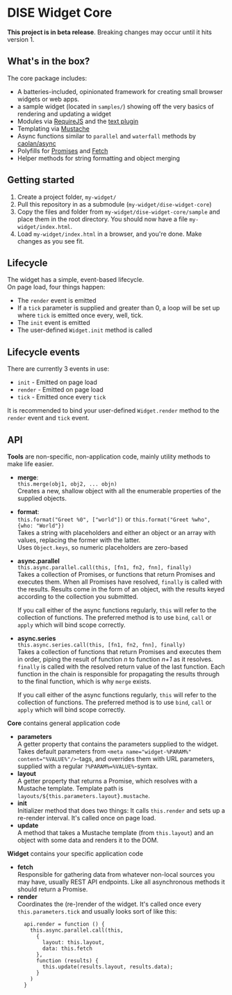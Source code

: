 # DISE Widget Core

**This project is in beta release**. Breaking changes may occur until it hits version 1.

## What's in the box?
The core package includes:
- A batteries-included, opinionated framework for creating small browser widgets or web apps.
- a sample widget (located in `samples/`) showing off the very basics of rendering and updating a widget
- Modules via [RequireJS](http://requirejs.org/) and the [text plugin](https://github.com/requirejs/text)
- Templating via [Mustache](https://github.com/janl/mustache.js)
- Async functions similar to `parallel` and `waterfall` methods by [caolan/async]([caolan/async](https://github.com/caolan/async))
- Polyfills for [Promises](https://developer.mozilla.org/en-US/docs/Web/JavaScript/Reference/Global_Objects/Promise) and [Fetch](https://developer.mozilla.org/en-US/docs/Web/API/Fetch_API)
- Helper methods for string formatting and object merging

## Getting started
1. Create a project folder, `my-widget/`
2. Pull this repository in as a submodule (`my-widget/dise-widget-core`)
3. Copy the files and folder from `my-widget/dise-widget-core/sample` and place them in the root directory. You should now have a file `my-widget/index.html`.
4. Load `my-widget/index.html` in a browser, and you're done. Make changes as you see fit.

## Lifecycle
The widget has a simple, event-based lifecycle.  
On page load, four things happen:
* The `render` event is emitted
* If a `tick` parameter is supplied and greater than 0, a loop will be set up where `tick` is emitted once every, well, tick.
* The `init` event is emitted
* The user-defined `Widget.init` method is called

## Lifecycle events
There are currently 3 events in use:
* `init` - Emitted on page load
* `render` - Emitted on page load
* `tick` - Emitted once every `tick`

It is recommended to bind your user-defined `Widget.render` method to the `render` event and `tick` event. 

## API
**Tools** are non-specific, non-application code, mainly utility methods to make life easier.   
- **merge**:  
  `this.merge(obj1, obj2, ... objn)`   
  Creates a new, shallow object with all the enumerable properties of the supplied objects.
- **format**:  
  `this.format("Greet %0", ["world"])` or `this.format("Greet %who", {who: "World"})`  
  Takes a string with placeholders and either an object or an array with values, replacing the former with the latter.  
  Uses `Object.keys`, so numeric placeholders are zero-based
- **async.parallel**  
  `this.async.parallel.call(this, [fn1, fn2, fnn], finally)`  
  Takes a collection of Promises, or functions that return Promises and executes them. When all Promises have resolved, `finally` is called with the results. Results come in the form of an object, with the results keyed according to the collection you submitted.

  If you call either of the async functions regularly, `this` will refer to the collection of functions. The preferred method is to use `bind`, `call` or `apply` which will bind scope correctly.
- **async.series**  
  `this.async.series.call(this, [fn1, fn2, fnn], finally)`  
  Takes a collection of functions that return Promises and executes them in order,
  piping the result of function *n* to function *n+1* as it resolves.  
  `finally` is called with the resolved return value of the last function. Each function in the chain is responsible for propagating the results through to the final function, which is why `merge` exists.

  If you call either of the async functions regularly, `this` will refer to the collection of functions. The preferred method is to use `bind`, `call` or `apply` which will bind scope correctly.


**Core**  contains general application code
- **parameters**  
A getter property that contains the parameters supplied to the widget. Takes default parameters from `<meta name="widget-%PARAM%" content="%VALUE%"/>`-tags, and overrides them with URL parameters, supplied with a regular `?%PARAM%=%VALUE%`-syntax.
- **layout**  
A getter property that returns a Promise, which resolves with a Mustache template. Template path is `layouts/${this.parameters.layout}.mustache`.
- **init**  
  Initializer method that does two things: It calls `this.render` and sets up a re-render interval. It's called once on page load.
- **update**  
  A method that takes a Mustache template (from `this.layout`) and an object with some data and renders it to the DOM.

**Widget** contains your specific application code
- **fetch**  
  Responsible for gathering data from whatever non-local sources you may have, usually REST API endpoints. Like all asynchronous methods it should return a Promise.
- **render**  
  Coordinates the (re-)render of the widget. It's called once every `this.parameters.tick` and usually looks sort of like this:
  ```
    api.render = function () {
      this.async.parallel.call(this,
        {
          layout: this.layout,
          data: this.fetch
        },
        function (results) {
          this.update(results.layout, results.data);
        }
      )
    }
  ```
